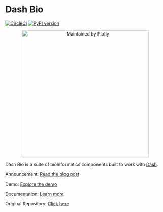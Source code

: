 # Dash Bio
[![CircleCI](https://circleci.com/gh/plotly/dash-bio/tree/master.svg?style=svg)](https://circleci.com/gh/plotly/dash-bio)
[![PyPI version](https://badge.fury.io/py/dash-bio.svg)](https://badge.fury.io/py/dash-bio)

<div align="center">
  <a href="https://dash.plotly.com/project-maintenance">
    <img src="https://dash.plotly.com/assets/images/maintained-by-plotly.png" width="400px" alt="Maintained by Plotly">
  </a>
</div>


Dash Bio is a suite of bioinformatics components built to work with
[Dash](https://github.com/plotly/dash/).

Announcement: [Read the blog post](https://medium.com/@plotlygraphs/announcing-dash-bio-ed8835d5da0c)  

Demo: [Explore the demo](https://dash-gallery.plotly.host/Portal/?search=Bioinformatics)

Documentation: [Learn more](https://dash.plotly.com/dash-bio)  

Original Repository: [Click here](https://github.com/plotly/dash-bio/tree/master)
